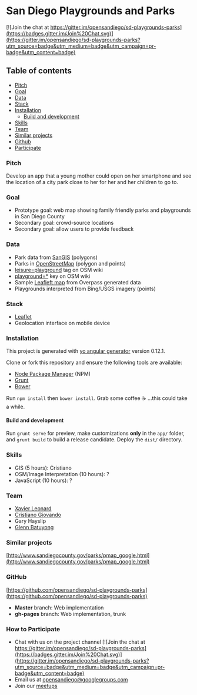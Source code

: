 # San Diego Playgrounds and Parks

[![Join the chat at https://gitter.im/opensandiego/sd-playgrounds-parks](https://badges.gitter.im/Join%20Chat.svg)](https://gitter.im/opensandiego/sd-playgrounds-parks?utm_source=badge&utm_medium=badge&utm_campaign=pr-badge&utm_content=badge)

## Table of contents
- [Pitch](#section_pitch "Pitch")
- [Goal](#section_goal "Goal")
- [Data](#section_data "Data")
- [Stack](#section_stack "Stack")
- [Installation](#section_installation "Installation")
  - [Build and development](#section_build "Build and development")
- [Skills](#section_skills "Skills")
- [Team](#section_team "team")
- [Similar projects](#section_similar "Similar projects")
- [Github](#section_github "Github")
- [Participate](#section_participate "How to Participate")

### <a name="section_pitch"></a>Pitch

Develop an app that a young mother could open on her smartphone and see the location of a city park close to her for her and her children to go to.

### <a name="section_goal"></a>Goal

- Prototype goal: web map showing family friendly parks and playgrounds in San Diego County
- Secondary goal: crowd-source locations
- Secondary goal: allow users to provide feedback

### <a name="section_data"></a>Data

- Park data from [SanGIS](http://www.sangis.org/ "San Diego Geographic Information Source") (polygons)
- Parks in [OpenStreetMap](https://www.openstreetmap.org/ "OpenStreetMap") (polygon and points)
 - [leisure=playground](http://wiki.openstreetmap.org/wiki/Tag:leisure%3Dplayground) tag on OSM wiki
 - [playground=*](http://wiki.openstreetmap.org/wiki/Key:playground) key on OSM wiki
 - Sample [Leafleft map](http://overpass-turbo.eu/map.html?Q=%2F*%0AThis%20query%20looks%20for%20nodes%2C%20ways%20and%20relations%20%0Awith%20the%20given%20key%2Fvalue%20combination.%0AChoose%20your%20region%20and%20hit%20the%20Run%20button%20above!%0A*%2F%0A%5Bout%3Ajson%5D%5Btimeout%3A25%5D%3B%0A%2F%2F%20gather%20results%0A(%0A%20%20%2F%2F%20query%20part%20for%3A%20%E2%80%9Cleisure%3Dplayground%E2%80%9D%0A%20%20node%5B%22leisure%22%3D%22playground%22%5D(32.58153501413734%2C-117.33947753906249%2C32.945877572188245%2C-116.87667846679689)%3B%0A%20%20way%5B%22leisure%22%3D%22playground%22%5D(32.58153501413734%2C-117.33947753906249%2C32.945877572188245%2C-116.87667846679689)%3B%0A%20%20relation%5B%22leisure%22%3D%22playground%22%5D(32.58153501413734%2C-117.33947753906249%2C32.945877572188245%2C-116.87667846679689)%3B%0A)%3B%0A%2F%2F%20print%20results%0Aout%20body%3B%0A%3E%3B%0Aout%20skel%20qt%3B) from Overpass generated data
- Playgrounds interpreted from Bing/USGS imagery (points)

### <a name="section_stack"></a>Stack

- [Leaflet](http://leafletjs.com/ "Leaflet JavaScript Library")
- Geolocation interface on mobile device

### <a name="section_installation"></a>Installation

This project is generated with [yo angular generator](https://github.com/yeoman/generator-angular)
version 0.12.1.

Clone or fork this repository and ensure the following tools are available:
- [Node Package Manager](https://www.npmjs.com/) (NPM)
- [Grunt](http://gruntjs.com/)
- [Bower](http://bower.io/)

Run `npm install` then `bower install`. Grab some coffee :coffee: …this could take a while.

#### <a name="section_build"></a>Build and development

Run `grunt serve` for preview, make customizations **only** in the `app/` folder, and `grunt build` to build a release candidate. Deploy the `dist/` directory.

### <a name="section_skills"></a>Skills

- GIS (5 hours): Cristiano
- OSM/Image Interpretation (10 hours): ?
- JavaScript (10 hours): ?

### <a name="section_team"></a>Team

- [Xavier Leonard](https://github.com/merelyanode "merelyanode")
- [Cristiano Giovando](https://github.com/cgiovando "cgiovando")
- Gary Hayslip
- [Glenn Batuyong](https://github.com/47ronin "47ronin")

### <a name="section_similar"></a>Similar projects

[http://www.sandiegocounty.gov/parks/pmap_google.html](http://www.sandiegocounty.gov/parks/pmap_google.html)

### <a name="section_github"></a>GitHub

[https://github.com/opensandiego/sd-playgrounds-parks](https://github.com/opensandiego/sd-playgrounds-parks)

- **Master** branch: Web implementation
- **gh-pages** branch: Web implementation, trunk

### <a name="section_participate"></a>How to Participate

- Chat with us on the project channel [![Join the chat at https://gitter.im/opensandiego/sd-playgrounds-parks](https://badges.gitter.im/Join%20Chat.svg)](https://gitter.im/opensandiego/sd-playgrounds-parks?utm_source=badge&utm_medium=badge&utm_campaign=pr-badge&utm_content=badge)
- Email us at [opensandiego@googlegroups.com](opensandiego@googlegroups.com)
- Join our [meetups](http://www.meetup.com/Open-San-Diego)
